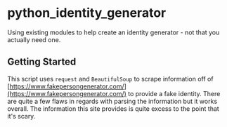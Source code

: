 # python_identity_generator
Using existing modules to help create an identity generator - not that you actually need one.

## Getting Started
This script uses `request` and `BeautifulSoup` to scrape information off of [https://www.fakepersongenerator.com/](https://www.fakepersongenerator.com/) 
to provide a fake identity. There are quite a few flaws in regards with parsing the information but it works overall. The information this site provides
is quite excess to the point that it's scary.

